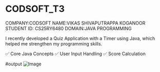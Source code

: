 # CODSOFT_T3
COMPANY:CODSOFT
NAME:VIKAS SHIVAPUTRAPPA KOGANOOR 
STUDENT ID: CS25RY6480 
DOMAIN:JAVA PROGRAMMING

I recently developed a Quiz Application with a Timer using Java, which helped me strengthen my programming skills.

✅ Core Java Concepts 
✅ User Input Handling
✅ Score Calculation 

#output
![Image](https://github.com/user-attachments/assets/37f55349-c10d-4fba-894a-321c6def43e5)

